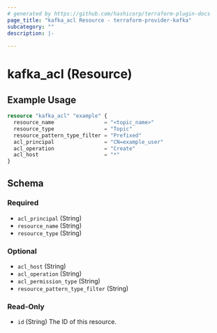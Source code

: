 ```yaml
---
# generated by https://github.com/hashicorp/terraform-plugin-docs
page_title: "kafka_acl Resource - terraform-provider-kafka"
subcategory: ""
description: |-
  
---
```


# kafka_acl (Resource)



## Example Usage

```terraform
resource "kafka_acl" "example" {
  resource_name                = "<topic_name>"
  resource_type                = "Topic"
  resource_pattern_type_filter = "Prefixed"
  acl_principal                = "CN=example_user"
  acl_operation                = "Create"
  acl_host                     = "*"
}
```

<!-- schema generated by tfplugindocs -->
## Schema

### Required

- `acl_principal` (String)
- `resource_name` (String)
- `resource_type` (String)

### Optional

- `acl_host` (String)
- `acl_operation` (String)
- `acl_permission_type` (String)
- `resource_pattern_type_filter` (String)

### Read-Only

- `id` (String) The ID of this resource.


